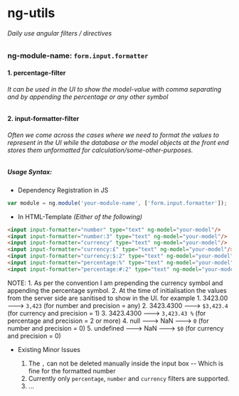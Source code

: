 # ng-utils
###### Daily use angular filters / directives

### **ng-module-name: `form.input.formatter`**

#### **1. percentage-filter**
	
###### It can be used in the UI to show the model-value with comma separating and by appending the percentage or any other symbol

#### **2. input-formatter-filter**

###### Often we come across the cases where we need to format the values to represent in the UI while the database or the model objects at the front end stores them unformatted for calculation/some-other-purposes.
    
##### Usage Syntax:

*	Dependency Registration in JS
    
```javascript
var module = ng.module('your-module-name', ['form.input.formatter']);
```

*	In HTML-Template *(Either of the following)*

```html
<input input-formatter="number" type="text" ng-model="your-model"/>
<input input-formatter="number:3" type="text" ng-model="your-model"/>
<input input-formatter="currency" type="text" ng-model="your-model"/>
<input input-formatter="currency:£" type="text" ng-model="your-model"/>
<input input-formatter="currency:$:2" type="text" ng-model="your-model"/>
<input input-formatter="percentage:%" type="text" ng-model="your-model"/>
<input input-formatter="percentage:#:2" type="text" ng-model="your-model"/>
```

NOTE: 	1. As per the convention I am prepending the currency symbol and appending the percentage symbol.
	2. At the time of initialisation the values from the server side are sanitised to show in the UI. for example
		1.	3423.00 ---> `3,423` (for number and precision = any)
		2.	3423.4300 ---> `$3,423.4` (for currency and precision = 1)
		3.	3423.4300 ---> `3,423.43 %` (for percentage and precision = 2 or more)
		4.	null ---> NaN ---> `0` (for number and precision = 0)
		5.	undefined ---> NaN ---> `$0` (for currency and precision = 0)

*	Existing Minor Issues
    
	1.	The `,` can not be deleted manually inside the input box -- Which is fine for the formatted number
	2.	Currently only `percentage`, `number` and `currency` filters are supported.
	3.	...

